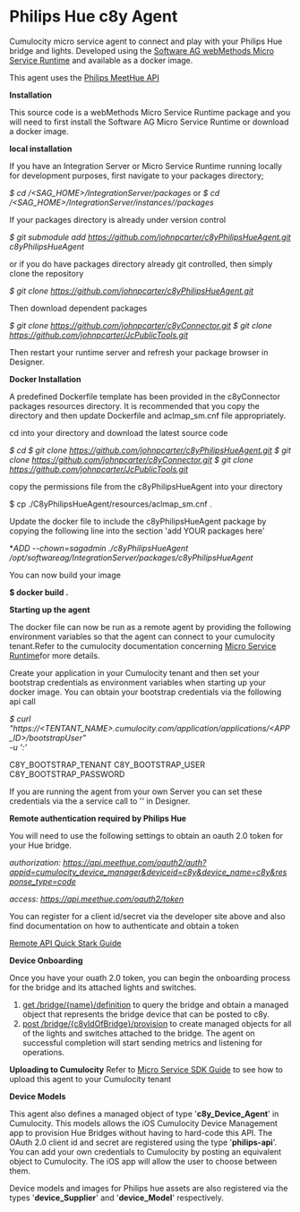  
 # Philips Hue c8y Agent

Cumulocity micro service agent to connect and play with your Philips Hue bridge and lights.
Developed using the [Software AG webMethods Micro Service Runtime](https://hub.docker.com/_/softwareag-webmethods-microservicesruntime) and available as a docker image.

This agent uses the [Philips MeetHue API](https://developers.meethue.com)

**Installation**

This source code is a webMethods Micro Service Runtime package and you will need to first install the Software AG Micro Service Runtime or download a docker image.

**local installation**

If you have an Integration Server or Micro Service Runtime running locally for development purposes, first navigate to your packages directory;

*$ cd /<SAG_HOME>/IntegrationServer/packages*
or
*$ cd /<SAG_HOME>/IntegrationServer/instances/<INSTANCE>/packages*

If your packages directory is already under version control

*$ git submodule add https://github.com/johnpcarter/c8yPhilipsHueAgent.git c8yPhilipsHueAgent*

or if you do have packages directory already git controlled, then simply clone the repository

*$ git clone https://github.com/johnpcarter/c8yPhilipsHueAgent.git*

Then download dependent packages

*$ git clone https://github.com/johnpcarter/c8yConnector.git*
*$ git clone https://github.com/johnpcarter/JcPublicTools.git*

Then restart your runtime server and refresh your package browser in Designer.

**Docker Installation**

A predefined Dockerfile template has been provided in the c8yConnector packages resources directory. It is recommended that you copy the directory
and then update Dockerfile and aclmap_sm.cnf file appropriately.

cd into your directory and download the latest source code

*$ cd <working dir>*
*$ git clone https://github.com/johnpcarter/c8yPhilipsHueAgent.git*
*$ git clone https://github.com/johnpcarter/c8yConnector.git*
*$ git clone https://github.com/johnpcarter/JcPublicTools.git*

copy the permissions file from the c8yPhilipsHueAgent into your directory

$ cp ./C8yPhilipsHueAgent/resources/aclmap_sm.cnf .

Update the docker file to include the c8yPhilipsHueAgent package by copying the following line into the section 'add YOUR packages here'

**ADD --chown=sagadmin ./c8yPhilipsHueAgent /opt/softwareag/IntegrationServer/packages/c8yPhilipsHueAgent*

You can now build your image

**$ docker build .**

**Starting up the agent**

The docker file can now be run as a remote agent by providing the following environment variables so that the agent can connect to your 
cumulocity tenant.Refer to the cumulocity documentation concerning [Micro Service Runtime](https://cumulocity.com/guides/microservice-sdk/concept/#microservice-runtime)for more details.

Create your application in your Cumulocity tenant and then set your bootstrap credentials as environment variables when starting up your
docker image. You can obtain your bootstrap credentials via the following api call

*$ curl "https://<TENTANT_NAME>.cumulocity.com/application/applications/<APP_ID>/bootstrapUser" \
 -u '<YOUR USER>:<YOUR PASSWORD>'*

C8Y_BOOTSTRAP_TENANT
C8Y_BOOTSTRAP_USER
C8Y_BOOTSTRAP_PASSWORD

If you are running the agent from your own Server you can set these credentials via the a service call to '' in Designer.


**Remote authentication required by Philips Hue**
 
 You will need to use the following settings to obtain an oauth 2.0 token for your Hue bridge.
  
 *authorization: https://api.meethue.com/oauth2/auth?appid=cumulocity_device_manager&deviceid=c8y&device_name=c8y&response_type=code*
 
 *access: https://api.meethue.com/oauth2/token*
  
 You can register for a client id/secret via the developer site above and also find documentation on how to authenticate and obtain a token
 
 [Remote API Quick Stark Guide](https://developers.meethue.com/develop/hue-api/remote-api-quick-start-guide)
 
**Device Onboarding**

  Once you have your ouath 2.0 token, you can begin the onboarding process for the bridge and its attached lights and switches.
  
  1) [get /bridge/{name}/definition](./#/bridge/9627a8b7-1332-401b-878e-9fa641f418e4) to query the bridge and obtain a managed object
  that represents the bridge device that can be posted to c8y.
  2) [post /bridge/{c8yIdOfBridge}/provision](./#/bridge/6060f35b-3d59-402f-a3df-19df2edece0b) to create managed objects for
  all of the lights and switches attached to the bridge. The agent on successful completion will start sending metrics and listening for operations.
  
**Uploading to Cumulocity**
  Refer to [Micro Service SDK Guide](https://cumulocity.com/guides/microservice-sdk/introduction/) to see how to upload this agent to your
  Cumulocity tenant
  
**Device Models**

  This agent also defines a managed object of type '**c8y_Device_Agent**' in Cumulocity. This models allows the iOS Cumulocity Device Management app
  to provision Hue Bridges without having to hard-code this API. The OAuth 2.0 client id and secret are registered using the type '**philips-api**'. 
  You can add your own credentials to Cumulocity by posting an equivalent object to Cumulocity. The iOS app will allow the user to choose between them.
  
  Device models and images for Philips hue assets are also registered via the types '**device_Supplier**' and '**device_Model**' respectively.

